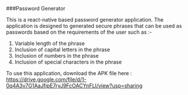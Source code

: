 ###Password Generator

This is a react-native based password generator application. The application is designed to generated secure phrases that can be used as passwords based on the requirements of the user such as :-
1. Variable length of the phrase
2. Inclusion of capital letters in the phrase
3. Inclusion of numbers in the phrase
4. Inclusion of special characters in the phrase

To use this application, download the APK file here : https://drive.google.com/file/d/1-0q4A3v7G1AaJfipE7ryJ9FcOACYnFLI/view?usp=sharing

